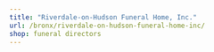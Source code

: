 ```yaml
---
title: "Riverdale-on-Hudson Funeral Home, Inc."
url: /bronx/riverdale-on-hudson-funeral-home-inc/
shop: funeral directors
---
```

